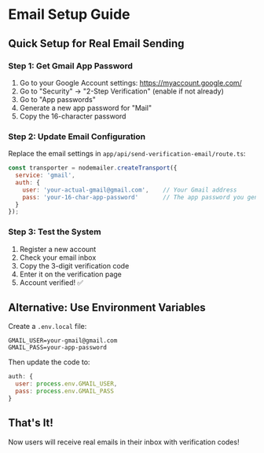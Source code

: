 # Email Setup Guide

## Quick Setup for Real Email Sending

### Step 1: Get Gmail App Password

1. Go to your Google Account settings: https://myaccount.google.com/
2. Go to "Security" → "2-Step Verification" (enable if not already)
3. Go to "App passwords"
4. Generate a new app password for "Mail"
5. Copy the 16-character password

### Step 2: Update Email Configuration

Replace the email settings in `app/api/send-verification-email/route.ts`:

```javascript
const transporter = nodemailer.createTransport({
  service: 'gmail',
  auth: {
    user: 'your-actual-gmail@gmail.com',    // Your Gmail address
    pass: 'your-16-char-app-password'       // The app password you generated
  }
});
```

### Step 3: Test the System

1. Register a new account
2. Check your email inbox
3. Copy the 3-digit verification code
4. Enter it on the verification page
5. Account verified! ✅

## Alternative: Use Environment Variables

Create a `.env.local` file:

```env
GMAIL_USER=your-gmail@gmail.com
GMAIL_PASS=your-app-password
```

Then update the code to:

```javascript
auth: {
  user: process.env.GMAIL_USER,
  pass: process.env.GMAIL_PASS
}
```

## That's It!

Now users will receive real emails in their inbox with verification codes! 